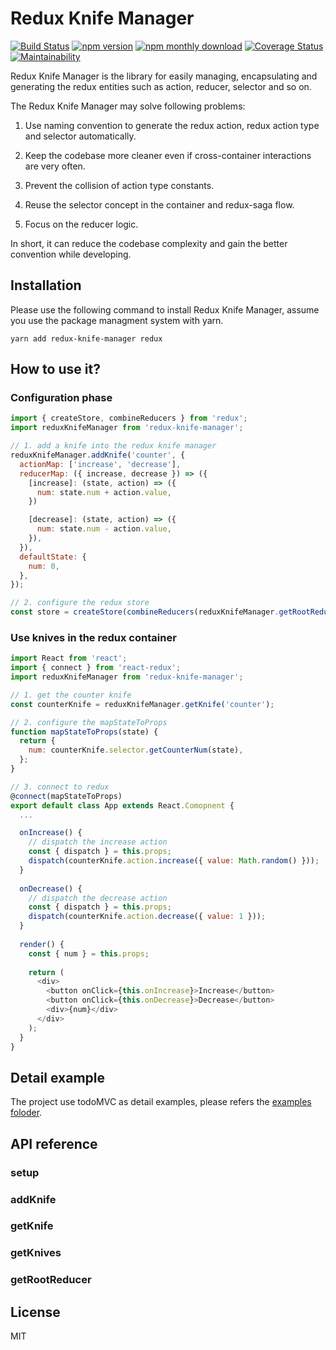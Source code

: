 # Redux Knife Manager

[![Build Status](https://travis-ci.org/madetheforcebewithyou/redux-knife-manager.svg?branch=master)](https://travis-ci.org/madetheforcebewithyou/redux-knife-manager)
[![npm version](https://badge.fury.io/js/redux-knife-manager.svg)](https://badge.fury.io/js/redux-knife-manager)
[![npm monthly download](https://img.shields.io/npm/dm/redux-knife-manager.svg)](https://www.npmjs.com/package/redux-knife-manager)
[![Coverage Status](https://coveralls.io/repos/github/madetheforcebewithyou/redux-knife-manager/badge.svg?branch=master)](https://coveralls.io/github/madetheforcebewithyou/redux-knife-manager?branch=master)
[![Maintainability](https://api.codeclimate.com/v1/badges/6fe830dc12447fa3922b/maintainability)](https://codeclimate.com/github/madetheforcebewithyou/redux-knife-manager/maintainability)

Redux Knife Manager is the library for easily managing, encapsulating and generating the redux entities such as action, reducer, selector and so on.

The Redux Knife Manager may solve following problems:
1. Use naming convention to generate the redux action, redux action type and selector automatically.

2. Keep the codebase more cleaner even if cross-container interactions are very often.

3. Prevent the collision of action type constants.

4. Reuse the selector concept in the container and redux-saga flow.

5. Focus on the reducer logic.

In short, it can reduce the codebase complexity and gain the better convention while developing.

## Installation
Please use the following command to install Redux Knife Manager, assume you use the package managment system with yarn.

```shell
yarn add redux-knife-manager redux
```

## How to use it?
### Configuration phase
```javascript
import { createStore, combineReducers } from 'redux';
import reduxKnifeManager from 'redux-knife-manager';

// 1. add a knife into the redux knife manager 
reduxKnifeManager.addKnife('counter', {
  actionMap: ['increase', 'decrease'],
  reducerMap: ({ increase, decrease }) => ({
    [increase]: (state, action) => ({
      num: state.num + action.value,
    })

    [decrease]: (state, action) => ({
      num: state.num - action.value,
    }),
  }),
  defaultState: {
    num: 0,
  },
});

// 2. configure the redux store
const store = createStore(combineReducers(reduxKnifeManager.getRootReducer()));
```

### Use knives in the redux container
```javascript
import React from 'react';
import { connect } from 'react-redux';
import reduxKnifeManager from 'redux-knife-manager';

// 1. get the counter knife
const counterKnife = reduxKnifeManager.getKnife('counter');

// 2. configure the mapStateToProps
function mapStateToProps(state) {
  return {
    num: counterKnife.selector.getCounterNum(state),
  };
}

// 3. connect to redux
@connect(mapStateToProps)
export default class App extends React.Comopnent {
  ...

  onIncrease() {
    // dispatch the increase action
    const { dispatch } = this.props;
    dispatch(counterKnife.action.increase({ value: Math.random() }));
  }
  
  onDecrease() {
    // dispatch the decrease action
    const { dispatch } = this.props;
    dispatch(counterKnife.action.decrease({ value: 1 }));
  }
  
  render() {
    const { num } = this.props;
    
    return (
      <div>
        <button onClick={this.onIncrease}>Increase</button>
        <button onClick={this.onDecrease}>Decrease</button>
        <div>{num}</div>
      </div>
    );
  }
}
```

## Detail example
The project use todoMVC as detail examples, please refers the [examples foloder](https://github.com/madetheforcebewithyou/redux-knife-manager/tree/master/examples).

## API reference
### setup
### addKnife
### getKnife
### getKnives
### getRootReducer
## License
MIT
